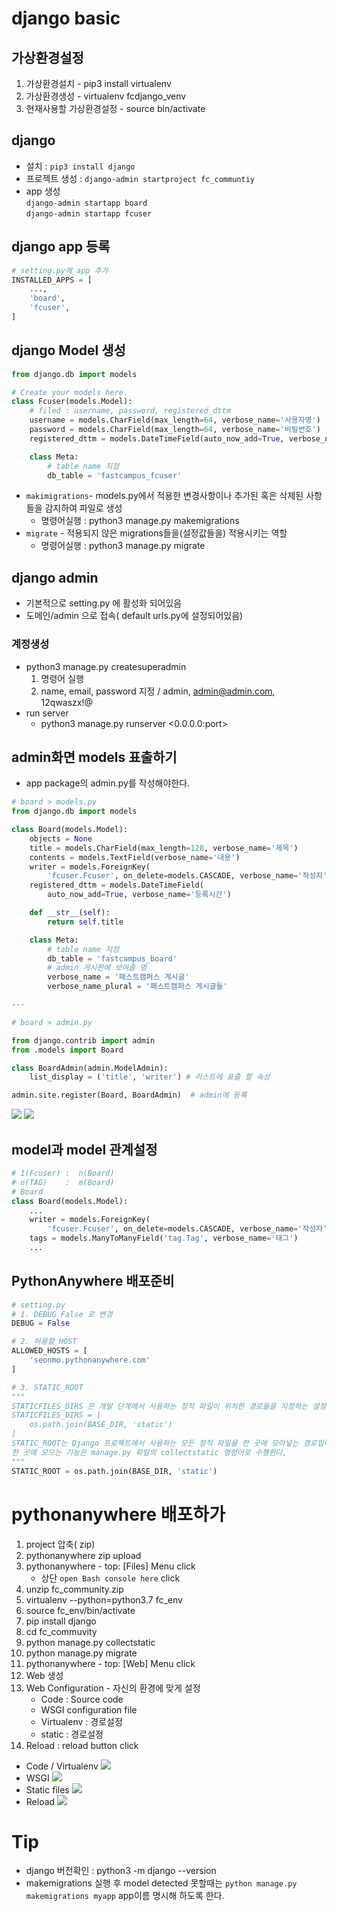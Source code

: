 # django basic

## 가상환경설정

1. 가상환경설치 - pip3 install virtualenv
1. 가상환경생성 - virtualenv fcdjango_venv
1. 현재사용할 가상환경설정 - source bin/activate

## django

-   설치 : `pip3 install django`
-   프로젝트 생성 : `django-admin startproject fc_communtiy`
-   app 생성  
    `django-admin startapp board`  
    `django-admin startapp fcuser`

## django app 등록

```python
# setting.py에 app 추가
INSTALLED_APPS = [
    ...,
    'board',
    'fcuser',
]
```

## django Model 생성

```python
from django.db import models

# Create your models here.
class Fcuser(models.Model):
	# filed : username, password, registered_dttm
	username = models.CharField(max_length=64, verbose_name='사용자명')
	password = models.CharField(max_length=64, verbose_name='비밀번호')
	registered_dttm = models.DateTimeField(auto_now_add=True, verbose_name='등록시간')

	class Meta:
		# table name 지정
		db_table = 'fastcampus_fcuser'
```

-   `makimigrations`- models.py에서 적용한 변경사항이나 추가된 혹은 삭제된 사항들을 감지하여 파일로 생성
    -   명령어실행 : python3 manage.py makemigrations
-   `migrate` - 적용되지 않은 migrations들을(설정값들을) 적용시키는 역할
    -   명령어실행 : python3 manage.py migrate

## django admin

-   기본적으로 setting.py 에 활성화 되어있음
-   도메인/admin 으로 접속( default urls.py에 설정되어있음)

### 계정생성

-   python3 manage.py createsuperadmin
    1. 명령어 실행
    1. name, email, password 지정 / admin, admin@admin.com, 12qwaszx!@
-   run server
    -   python3 manage.py runserver <0.0.0.0:port>

## admin화면 models 표출하기

-   app package의 admin.py를 작성해야한다.

```python
# board > models.py
from django.db import models

class Board(models.Model):
    objects = None
    title = models.CharField(max_length=128, verbose_name='제목')
    contents = models.TextField(verbose_name='내용')
    writer = models.ForeignKey(
        'fcuser.Fcuser', on_delete=models.CASCADE, verbose_name='작성자')
    registered_dttm = models.DateTimeField(
        auto_now_add=True, verbose_name='등록시간')

    def __str__(self):
        return self.title

    class Meta:
        # table name 지정
        db_table = 'fastcampus_board'
        # admin 게시판에 보여줄 명
        verbose_name = '패스트캠퍼스 게시글'
        verbose_name_plural = '패스트캠퍼스 게시글들'

---

# board > admin.py

from django.contrib import admin
from .models import Board

class BoardAdmin(admin.ModelAdmin):
    list_display = ('title', 'writer') # 리스트에 표출 할 속성

admin.site.register(Board, BoardAdmin)  # admin에 등록

```

![](./images/django_admin1.png)
![](./images/django_admin2.png)

## model과 model 관계설정

```python
# 1(Fcuser) :  n(Board)
# n(TAG)    :  m(Board)
# Board
class Board(models.Model):
    ...
    writer = models.ForeignKey(
        'fcuser.Fcuser', on_delete=models.CASCADE, verbose_name='작성자')
    tags = models.ManyToManyField('tag.Tag', verbose_name='태그')
    ...
```

## PythonAnywhere 배포준비

```python
# setting.py
# 1. DEBUG False 로 변경
DEBUG = False

# 2. 허용할 HOST
ALLOWED_HOSTS = [
    'seonmo.pythonanywhere.com'
]

# 3. STATIC_ROOT
"""
STATICFILES_DIRS 은 개발 단계에서 사용하는 정적 파일이 위치한 경로들을 지정하는 설정 항목이므로 주석처리한다.
STATICFILES_DIRS = [
    os.path.join(BASE_DIR, 'static')
]
STATIC_ROOT는 Django 프로젝트에서 사용하는 모든 정적 파일을 한 곳에 모아넣는 경로입니다
한 곳에 모으는 기능은 manage.py 파일의 collectstatic 명령어로 수행한다,
"""
STATIC_ROOT = os.path.join(BASE_DIR, 'static')
```

# pythonanywhere 배포하가

1. project 압축( zip)
2. pythonanywhere zip upload
3. pythonanywhere - top: [Files] Menu click
    - 상단 `open Bash console here` click
4. unzip fc_community.zip
5. virtualenv --python=python3.7 fc_env
6. source fc_env/bin/activate
7. pip install django
8. cd fc_commuvity
9. python manage.py collectstatic
10. python manage.py migrate
11. pythonanywhere - top: [Web] Menu click
12. Web 생성
13. Web Configuration - 자신의 환경에 맞게 설정
    - Code : Source code
    - WSGI configuration file
    - Virtualenv : 경로설정
    - static : 경로설정
14. Reload : reload button click

-   Code / Virtualenv
    ![](./images/pythonanywhere2.png)
-   WSGI
    ![](./images/pythonanywhere1.png)
-   Static files
    ![](./images/pythonanywhere3.png)
-   Reload
    ![](./images/pythonanywhere4.png)

# Tip

-   django 버전확인 : python3 -m django --version
-   makemigrations 실행 후 model detected 못할때는 `python manage.py makemigrations myapp` app이름 명시해 하도록 한다.
